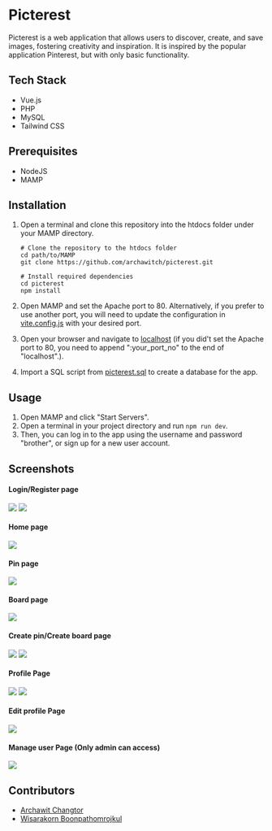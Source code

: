 # Picterest

Picterest is a web application that allows users to discover, create, and save images, fostering creativity and inspiration. It is inspired by the popular application Pinterest, but with only basic functionality.

## Tech Stack

- Vue.js
- PHP
- MySQL
- Tailwind CSS

## Prerequisites

- NodeJS
- MAMP

## Installation

1. Open a terminal and clone this repository into the htdocs folder under your MAMP directory.

   ```
   # Clone the repository to the htdocs folder
   cd path/to/MAMP
   git clone https://github.com/archawitch/picterest.git

   # Install required dependencies
   cd picterest
   npm install
   ```

2. Open MAMP and set the Apache port to 80. Alternatively, if you prefer to use another port, you will need to update the configuration in [vite.config.js](vite.config.js) with your desired port.
3. Open your browser and navigate to [localhost](http://localhost/phpMyAdmin5/) (if you did't set the Apache port to 80, you need to append ":your_port_no" to the end of "localhost".).
4. Import a SQL script from [picterest.sql](backend/picterest.sql) to create a database for the app.

## Usage

1. Open MAMP and click "Start Servers".
2. Open a terminal in your project directory and run `npm run dev`.
3. Then, you can log in to the app using the username and password "brother", or sign up for a new user account.

## Screenshots

#### Login/Register page

<img src="https://github.com/archawitch/Picterest/assets/106484702/b02f981c-43f2-4851-96b5-a25df0761ac1">
<img src="https://github.com/archawitch/Picterest/assets/106484702/a9d8327c-67c8-45c6-a4cd-a929d1ee5478">

#### Home page

<img src="https://github.com/archawitch/Picterest/assets/106484702/281bc001-fb2f-4e2c-befb-d83153313c84">

#### Pin page

<img src="https://github.com/archawitch/Picterest/assets/106484702/bc4a19b5-ccd1-445e-9844-cafbec356be4">

#### Board page

<img src="https://github.com/archawitch/Picterest/assets/106484702/c2a23aff-db91-48ff-975c-6c724d419026">

#### Create pin/Create board page

<img src="https://github.com/archawitch/Picterest/assets/106484702/644113e4-5250-496f-acfe-9a657921a38d">
<img src="https://github.com/archawitch/Picterest/assets/106484702/b2d949ee-6a7b-4f7d-8dc0-5eca5fbd3f11">

#### Profile Page

<img src="https://github.com/archawitch/Picterest/assets/106484702/c81073bc-1b14-477c-bdfb-374cef6f4694">
<img src="https://github.com/archawitch/Picterest/assets/106484702/17578698-8508-430f-a961-ff06d66ef739">

#### Edit profile Page

<img src="https://github.com/archawitch/Picterest/assets/106484702/8adff753-f242-4d78-ad12-67a1357f396e">

#### Manage user Page (Only admin can access)

<img src="https://github.com/archawitch/Picterest/assets/106484702/fcb274cb-6b34-4755-9c35-3ebc8437b981">

## Contributors

- [Archawit Changtor](https://github.com/archawitch)
- [Wisarakorn Boonpathomrojkul](https://github.com/nine749)
